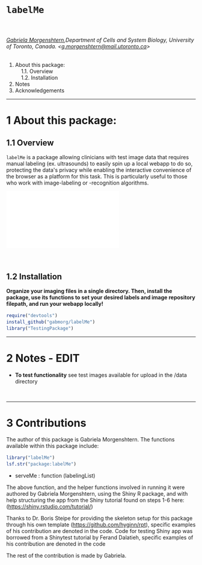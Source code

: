 # `labelMe`

&nbsp;

###### [Gabriela Morgenshtern](https://orcid.org/0000-0003-4762-8797),Department of Cells and System Biology, University of Toronto, Canada. &lt;g.morgenshtern@mail.utoronto.ca&gt;


<!-- TOCbelow -->
1. About this package:<br/>
&nbsp;&nbsp;&nbsp;&nbsp;1.1. Overview <br/>
&nbsp;&nbsp;&nbsp;&nbsp;1.2. Installation <br/>
2. Notes<br/>
3. Acknowledgements<br/>
<!-- TOCabove -->

----


# 1 About this package:

## 1.1 Overview
`labelMe` is a package allowing clinicians with test image data that requires manual labeling (ex. ultrasounds) to easily spin up a local webapp to do so, protecting the data's privacy while enabling the interactive convenience of the browser as a platform for this task. This is particularly useful to those who work with image-labeling or -recognition algorithms.

![](./inst/extdata/MORGENSHTERN_G_A1.pdf)

&nbsp;

## 1.2 Installation

**Organize your imaging files in a single directory. Then, install the package, use its functions to set your desired labels and image repository filepath, and run your webapp locally!**

``` r
require("devtools")
install_github("gabmorg/labelMe")
library("TestingPackage")
```

----

# 2 Notes - EDIT 

- **To test functionality** see test images available for upload in the /data directory

&nbsp;

----

# 3 Contributions

The author of this package is Gabriela Morgenshtern. The functions available within this package include:
``` r
library("labelMe")
lsf.str("package:labelMe")
```
- serveMe : function (labelingList) 

The above function, and the helper functions involved in running it were authored by Gabriela Morgenshtern, using the Shiny R package, and with help structuring the app from the Shiny tutorial found on steps 1-6 here: (https://shiny.rstudio.com/tutorial/)

Thanks to Dr. Boris Steipe for providing the skeleton setup for this package through his own template (https://github.com/hyginn/rpt), specific examples of his contribution are denoted in the code. Code for testing Shiny app was borrowed from a Shinytest tutorial by Ferand Dalatieh, specific examples of his contribution are denoted in the code

The rest of the contribution is made by Gabriela.



&nbsp;

<!-- END -->
